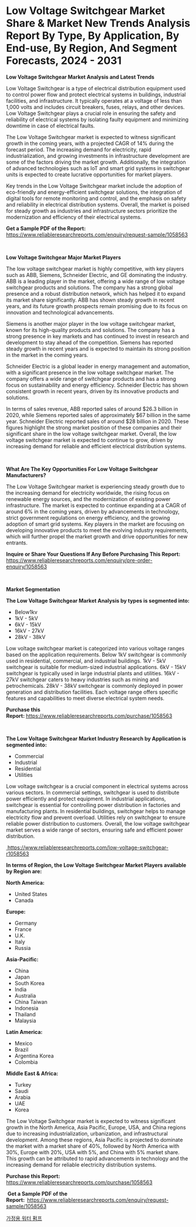 <p><h1>Low Voltage Switchgear Market Share & Market New Trends Analysis Report By Type, By Application, By End-use, By Region, And Segment Forecasts, 2024 - 2031</h1></p><p><strong>Low Voltage Switchgear Market Analysis and Latest Trends</strong></p>
<p><p>Low Voltage Switchgear is a type of electrical distribution equipment used to control power flow and protect electrical systems in buildings, industrial facilities, and infrastructure. It typically operates at a voltage of less than 1,000 volts and includes circuit breakers, fuses, relays, and other devices. Low Voltage Switchgear plays a crucial role in ensuring the safety and reliability of electrical systems by isolating faulty equipment and minimizing downtime in case of electrical faults.</p><p>The Low Voltage Switchgear market is expected to witness significant growth in the coming years, with a projected CAGR of 14% during the forecast period. The increasing demand for electricity, rapid industrialization, and growing investments in infrastructure development are some of the factors driving the market growth. Additionally, the integration of advanced technologies such as IoT and smart grid systems in switchgear units is expected to create lucrative opportunities for market players.</p><p>Key trends in the Low Voltage Switchgear market include the adoption of eco-friendly and energy-efficient switchgear solutions, the integration of digital tools for remote monitoring and control, and the emphasis on safety and reliability in electrical distribution systems. Overall, the market is poised for steady growth as industries and infrastructure sectors prioritize the modernization and efficiency of their electrical systems.</p></p>
<p><strong>Get a Sample PDF of the Report:&nbsp;</strong> <a href="https://www.reliableresearchreports.com/enquiry/request-sample/1058563">https://www.reliableresearchreports.com/enquiry/request-sample/1058563</a></p>
<p>&nbsp;</p>
<p><strong>Low Voltage Switchgear Major Market Players</strong></p>
<p><p>The low voltage switchgear market is highly competitive, with key players such as ABB, Siemens, Schneider Electric, and GE dominating the industry. ABB is a leading player in the market, offering a wide range of low voltage switchgear products and solutions. The company has a strong global presence and a robust distribution network, which has helped it to expand its market share significantly. ABB has shown steady growth in recent years, and its future growth prospects remain promising due to its focus on innovation and technological advancements.</p><p>Siemens is another major player in the low voltage switchgear market, known for its high-quality products and solutions. The company has a strong presence in key markets and has continued to invest in research and development to stay ahead of the competition. Siemens has reported steady growth in recent years and is expected to maintain its strong position in the market in the coming years.</p><p>Schneider Electric is a global leader in energy management and automation, with a significant presence in the low voltage switchgear market. The company offers a wide range of switchgear products and has a strong focus on sustainability and energy efficiency. Schneider Electric has shown consistent growth in recent years, driven by its innovative products and solutions.</p><p>In terms of sales revenue, ABB reported sales of around $26.3 billion in 2020, while Siemens reported sales of approximately $67 billion in the same year. Schneider Electric reported sales of around $28 billion in 2020. These figures highlight the strong market position of these companies and their significant share in the low voltage switchgear market. Overall, the low voltage switchgear market is expected to continue to grow, driven by increasing demand for reliable and efficient electrical distribution systems.</p></p>
<p>&nbsp;</p>
<p><strong>What Are The Key Opportunities For Low Voltage Switchgear Manufacturers?</strong></p>
<p><p>The Low Voltage Switchgear market is experiencing steady growth due to the increasing demand for electricity worldwide, the rising focus on renewable energy sources, and the modernization of existing power infrastructure. The market is expected to continue expanding at a CAGR of around 6% in the coming years, driven by advancements in technology, strict government regulations on energy efficiency, and the growing adoption of smart grid systems. Key players in the market are focusing on developing innovative products to meet the evolving industry requirements, which will further propel the market growth and drive opportunities for new entrants.</p></p>
<p><strong>Inquire or Share Your Questions If Any Before Purchasing This Report:</strong> <a href="https://www.reliableresearchreports.com/enquiry/pre-order-enquiry/1058563">https://www.reliableresearchreports.com/enquiry/pre-order-enquiry/1058563</a></p>
<p>&nbsp;</p>
<p><strong>Market Segmentation</strong></p>
<p><strong>The Low Voltage Switchgear Market Analysis by types is segmented into:</strong></p>
<p><ul><li>Below1kv</li><li>1kV - 5kV</li><li>6kV - 15kV</li><li>16kV - 27kV</li><li>28kV - 38kV</li></ul></p>
<p><p>Low voltage switchgear market is categorized into various voltage ranges based on the application requirements. Below 1kV switchgear is commonly used in residential, commercial, and industrial buildings. 1kV - 5kV switchgear is suitable for medium-sized industrial applications. 6kV - 15kV switchgear is typically used in large industrial plants and utilities. 16kV - 27kV switchgear caters to heavy industries such as mining and petrochemicals. 28kV - 38kV switchgear is commonly deployed in power generation and distribution facilities. Each voltage range offers specific features and capabilities to meet diverse electrical system needs.</p></p>
<p><strong>Purchase this Report:&nbsp;</strong><a href="https://www.reliableresearchreports.com/purchase/1058563">https://www.reliableresearchreports.com/purchase/1058563</a></p>
<p>&nbsp;</p>
<p><strong>The Low Voltage Switchgear Market Industry Research by Application is segmented into:</strong></p>
<p><ul><li>Commercial</li><li>Industrial</li><li>Residential</li><li>Utilities</li></ul></p>
<p><p>Low voltage switchgear is a crucial component in electrical systems across various sectors. In commercial settings, switchgear is used to distribute power efficiently and protect equipment. In industrial applications, switchgear is essential for controlling power distribution in factories and manufacturing plants. In residential buildings, switchgear helps to manage electricity flow and prevent overload. Utilities rely on switchgear to ensure reliable power distribution to customers. Overall, the low voltage switchgear market serves a wide range of sectors, ensuring safe and efficient power distribution.</p></p>
<p><a href="https://www.reliableresearchreports.com/low-voltage-switchgear-r1058563">&nbsp;https://www.reliableresearchreports.com/low-voltage-switchgear-r1058563</a></p>
<p><strong>In terms of Region, the Low Voltage Switchgear Market Players available by Region are:</strong></p>
<p>
    <p> <strong> North America: </strong>
        <ul>
            <li>United States</li>
            <li>Canada</li>
        </ul>
        </p> 
    <p> <strong> Europe: </strong>
        <ul>
            <li>Germany</li>
            <li>France</li>
            <li>U.K.</li>
            <li>Italy</li>
            <li>Russia</li>
        </ul>
        </p> 
    <p> <strong> Asia-Pacific: </strong>
        <ul>
            <li>China</li>
            <li>Japan</li>
            <li>South Korea</li>
            <li>India</li>
            <li>Australia</li>
            <li>China Taiwan</li>
            <li>Indonesia</li>
            <li>Thailand</li>
            <li>Malaysia</li>
        </ul>
        </p> 
    <p> <strong> Latin America: </strong>
        <ul>
            <li>Mexico</li>
            <li>Brazil</li>
            <li>Argentina Korea</li>
            <li>Colombia</li>
        </ul>
        </p> 
    <p> <strong> Middle East & Africa: </strong>
        <ul>
            <li>Turkey</li>
            <li>Saudi</li>
            <li>Arabia</li>
            <li>UAE</li>
            <li>Korea</li>
        </ul>
    </p>
    </p>
<p><p>The Low Voltage Switchgear market is expected to witness significant growth in the North America, Asia Pacific, Europe, USA, and China regions due to increasing industrialization, urbanization, and infrastructural development. Among these regions, Asia Pacific is projected to dominate the market with a market share of 40%, followed by North America with 30%, Europe with 20%, USA with 5%, and China with 5% market share. This growth can be attributed to rapid advancements in technology and the increasing demand for reliable electricity distribution systems.</p></p>
<p><strong>Purchase this Report: </strong><a href="https://www.reliableresearchreports.com/purchase/1058563">https://www.reliableresearchreports.com/purchase/1058563</a></p>
<p>&nbsp;<strong>Get a Sample PDF of the Report:&nbsp;&nbsp;</strong><a href="https://www.reliableresearchreports.com/enquiry/request-sample/1058563">https://www.reliableresearchreports.com/enquiry/request-sample/1058563</a></p>
<p><strong></strong></p>
<p><p><a href="https://medium.com/@joanacasper2001/%EA%B0%80%EC%A0%95%EC%9A%A9-%EC%9B%8C%ED%84%B0-%ED%8E%8C%ED%94%84-%EC%8B%9C%EC%9E%A5-%EA%B7%9C%EB%AA%A8-%EB%B0%8F-%EC%8B%9C%EC%9E%A5-%EB%8F%99%ED%96%A5-%EC%99%84%EC%A0%84%ED%95%9C-%EC%82%B0%EC%97%85-%EA%B0%9C%EC%9A%94-2024%EB%85%84%EB%B6%80%ED%84%B0-2031%EB%85%84%EA%B9%8C%EC%A7%80-77657eb0f0dd">가정용 워터 펌프</a></p></p>